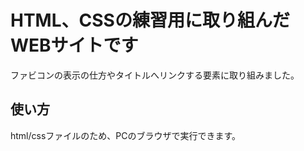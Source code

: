 # HTML、CSSの練習用に取り組んだWEBサイトです
ファビコンの表示の仕方やタイトルへリンクする要素に取り組みました。
## 使い方
html/cssファイルのため、PCのブラウザで実行できます。
